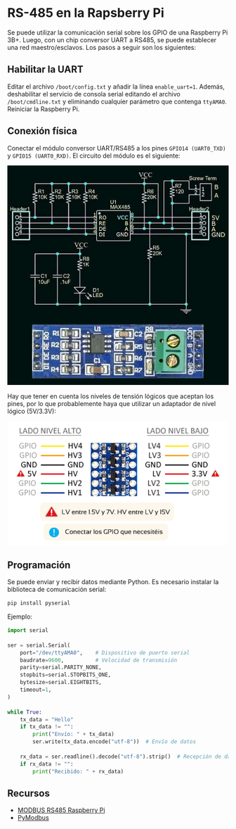# RS-485 en la Rapsberry Pi

Se puede utilizar la comunicación serial sobre los GPIO de una Raspberry Pi 3B+. Luego, con un chip conversor UART a RS485, se puede establecer una red maestro/esclavos. Los pasos a seguir son los siguientes:

## Habilitar la UART

Editar el archivo `/boot/config.txt` y añadir la línea `enable_uart=1`. Además, deshabilitar el servicio de consola serial editando el archivo `/boot/cmdline.txt` y eliminando cualquier parámetro que contenga `ttyAMA0`. Reiniciar la Raspberry Pi.

## Conexión física

Conectar el módulo conversor UART/RS485 a los pines `GPIO14 (UART0_TXD)` y `GPIO15 (UART0_RXD)`. El circuito del módulo es el siguiente:

![MAX485 Module Schematic](./MAX485_Module_Schematic.jpg)

Hay que tener en cuenta los niveles de tensión lógicos que aceptan los pines, por lo que probablemente haya que utilizar un adaptador de nivel lógico (5V/3.3V):

![Level Shifter](./level-shifter.png)

## Programación

Se puede enviar y recibir datos mediante Python. Es necesario instalar la biblioteca de comunicación serial:

```bash
pip install pyserial
```

Ejemplo:

```python
import serial

ser = serial.Serial(
    port="/dev/ttyAMA0",    # Dispositivo de puerto serial
    baudrate=9600,          # Velocidad de transmisión
    parity=serial.PARITY_NONE,
    stopbits=serial.STOPBITS_ONE,
    bytesize=serial.EIGHTBITS,
    timeout=1,
)

while True:
    tx_data = "Hello"
    if tx_data != "":
        print("Envío: " + tx_data)
        ser.write(tx_data.encode("utf-8"))  # Envío de datos

    rx_data = ser.readline().decode("utf-8").strip()  # Recepción de datos
    if rx_data != "":
        print("Recibido: " + rx_data)
```

## Recursos

- [MODBUS RS485 Raspberry Pi](https://medium.com/raspberry-pi-and-rs485-modbus/modbus-rs485-raspberry-pi-5ccbc1996b7d)
- [PyModbus](https://pymodbus.readthedocs.io/en/latest/)